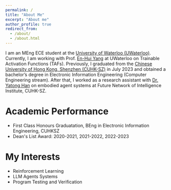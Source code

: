 ```yaml
---
permalink: /
title: "About Me"
excerpt: "About me"
author_profile: true
redirect_from: 
  - /about/
  - /about.html
---
```


I am an MEng ECE student at the [University of Waterloo (UWaterloo)](https://uwaterloo.ca/). Currently, I am working with Prof. [En-Hui Yang](https://uwaterloo.ca/electrical-computer-engineering/profile/ehyang) at UWaterloo on Trainable Activation Functions (TAFs). Previously, I graduated from the [Chinese University of Hong Kong, Shenzhen (CUHK-SZ)](https://www.cuhk.edu.cn/en) in July 2023 and obtained a bachelor’s degree in Electronic Information Engineering (Computer Engineering stream). After that, I worked as a research assistant with [Dr. Yatong Han](https://scholar.google.com.hk/citations?user=qO7xbbgAAAAJ) on embodied agent systems at Future Network of Intelligence Institute, CUHK-SZ.

Academic Performance
====
* First Class Honours Graduatation, BEng in Electronic Information Engineering, CUHKSZ
* Dean's List Award: 2020-2021, 2021-2022, 2022-2023


My Interests
=====
* Reinforcement Learning
* LLM Agents Systems
* Program Testing and Verification